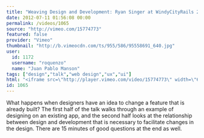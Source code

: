 ```yaml
---
title: "Weaving Design and Development: Ryan Singer at WindyCityRails 2010"
date: 2012-07-11 01:56:08 00:00
permalink: /videos/1065
source: "http://vimeo.com/15774773"
featured: false
provider: "Vimeo"
thumbnail: "http://b.vimeocdn.com/ts/955/586/95558691_640.jpg"
user:
  id: 1172
  username: "roquenzo"
  name: "Juan Pablo Manson"
tags: ["design","talk","web design","ux","ui"]
html: "<iframe src=\"http://player.vimeo.com/video/15774773\" width=\"640\" height=\"480\" frameborder=\"0\" webkitAllowFullScreen mozallowfullscreen allowFullScreen></iframe>"
id: 1065
---
```


What happens when designers have an idea to change a feature that is already built? The first half of the talk walks through an example of designing on an existing app, and the second half looks at the relationship between design and development that is necessary to facilitate changes in the design. There are 15 minutes of good questions at the end as well.